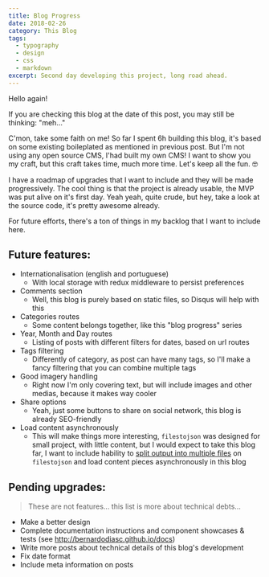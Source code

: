 ```yaml
---
title: Blog Progress
date: 2018-02-26
category: This Blog
tags:
  - typography
  - design
  - css
  - markdown
excerpt: Second day developing this project, long road ahead.
---
```


Hello again!

If you are checking this blog at the date of this post, you may still be thinking: "meh..."

C'mon, take some faith on me! So far I spent 6h building this blog, it's based on some existing boileplated as mentioned in previous post. But I'm not using any open source CMS, I'had built my own CMS! I want to show you my craft, but this craft takes time, much more time. Let's keep all the fun. 🤓

I have a roadmap of upgrades that I want to include and they will be made progressively. The cool thing is that the project is already usable, the MVP was put alive on it's first day. Yeah yeah, quite crude, but hey, take a look at the source code, it's pretty awesome already.

For future efforts, there's a ton of things in my backlog that I want to include here.

## Future features:

- Internationalisation (english and portuguese)
  - With local storage with redux middleware to persist preferences
- Comments section
  - Well, this blog is purely based on static files, so Disqus will help with this
- Categories routes
  - Some content belongs together, like this "blog progress" series
- Year, Month and Day routes
  - Listing of posts with different filters for dates, based on url routes
- Tags filtering
  - Differently of category, as post can have many tags, so I'll make a fancy filtering that you can combine multiple tags
- Good imagery handling
  - Right now I'm only covering text, but will include images and other medias, because it makes way cooler
- Share options
  - Yeah, just some buttons to share on social network, this blog is already SEO-friendly
- Load content asynchronously
  - This will make things more interesting, `filestojson` was designed for small project, with little content, but I would expect to take this blog far, I want to include hability to [split output into multiple files](https://github.com/bernardodiasc/filestojson/issues/15) on `filestojson` and load content pieces asynchronously in this blog

## Pending upgrades:

> These are not features... this list is more about technical debts...

- Make a better design
- Complete documentation instructions and component showcases & tests (see http://bernardodiasc.github.io/docs)
- Write more posts about technical details of this blog's development
- Fix date format
- Include meta information on posts
